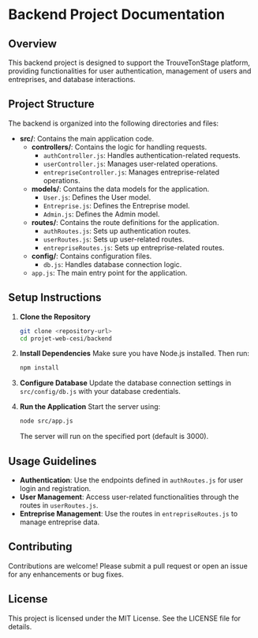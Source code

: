 # Backend Project Documentation

## Overview
This backend project is designed to support the TrouveTonStage platform, providing functionalities for user authentication, management of users and entreprises, and database interactions.

## Project Structure
The backend is organized into the following directories and files:

- **src/**: Contains the main application code.
  - **controllers/**: Contains the logic for handling requests.
    - `authController.js`: Handles authentication-related requests.
    - `userController.js`: Manages user-related operations.
    - `entrepriseController.js`: Manages entreprise-related operations.
  - **models/**: Contains the data models for the application.
    - `User.js`: Defines the User model.
    - `Entreprise.js`: Defines the Entreprise model.
    - `Admin.js`: Defines the Admin model.
  - **routes/**: Contains the route definitions for the application.
    - `authRoutes.js`: Sets up authentication routes.
    - `userRoutes.js`: Sets up user-related routes.
    - `entrepriseRoutes.js`: Sets up entreprise-related routes.
  - **config/**: Contains configuration files.
    - `db.js`: Handles database connection logic.
  - `app.js`: The main entry point for the application.

## Setup Instructions

1. **Clone the Repository**
   ```bash
   git clone <repository-url>
   cd projet-web-cesi/backend
   ```

2. **Install Dependencies**
   Make sure you have Node.js installed. Then run:
   ```bash
   npm install
   ```

3. **Configure Database**
   Update the database connection settings in `src/config/db.js` with your database credentials.

4. **Run the Application**
   Start the server using:
   ```bash
   node src/app.js
   ```
   The server will run on the specified port (default is 3000).

## Usage Guidelines
- **Authentication**: Use the endpoints defined in `authRoutes.js` for user login and registration.
- **User Management**: Access user-related functionalities through the routes in `userRoutes.js`.
- **Entreprise Management**: Use the routes in `entrepriseRoutes.js` to manage entreprise data.

## Contributing
Contributions are welcome! Please submit a pull request or open an issue for any enhancements or bug fixes.

## License
This project is licensed under the MIT License. See the LICENSE file for details.